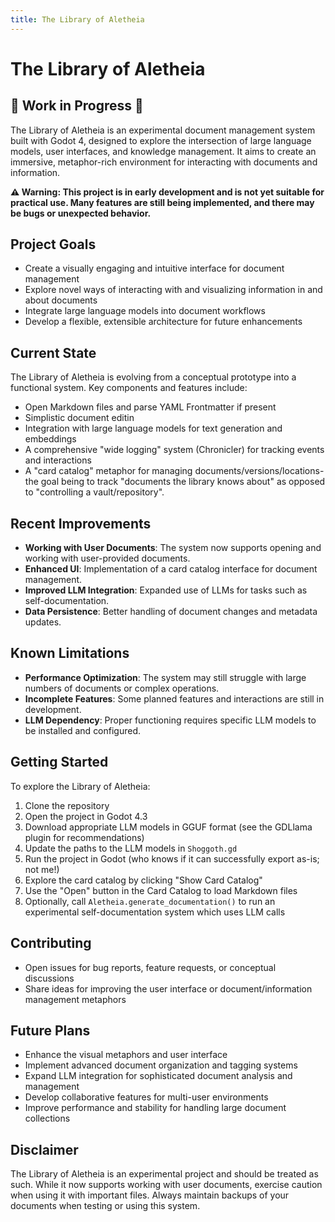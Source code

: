 ```yaml
---
title: The Library of Aletheia
---
```

# The Library of Aletheia

## 🚧 Work in Progress 🚧

The Library of Aletheia is an experimental document management system built with Godot 4, designed to explore the intersection of large language models, user interfaces, and knowledge management. It aims to create an immersive, metaphor-rich environment for interacting with documents and information.

**⚠️ Warning: This project is in early development and is not yet suitable for practical use. Many features are still being implemented, and there may be bugs or unexpected behavior.**

## Project Goals

- Create a visually engaging and intuitive interface for document management
- Explore novel ways of interacting with and visualizing information in and about documents
- Integrate large language models into document workflows
- Develop a flexible, extensible architecture for future enhancements

## Current State

The Library of Aletheia is evolving from a conceptual prototype into a functional system. Key components and features include:

- Open Markdown files and parse YAML Frontmatter if present
- Simplistic document editin
- Integration with large language models for text generation and embeddings
- A comprehensive "wide logging" system (Chronicler) for tracking events and interactions
- A "card catalog" metaphor for managing documents/versions/locations- the goal being to track "documents the library knows about" as opposed to "controlling a vault/repository".

## Recent Improvements

- **Working with User Documents**: The system now supports opening and working with user-provided documents.
- **Enhanced UI**: Implementation of a card catalog interface for document management.
- **Improved LLM Integration**: Expanded use of LLMs for tasks such as self-documentation.
- **Data Persistence**: Better handling of document changes and metadata updates.

## Known Limitations

- **Performance Optimization**: The system may still struggle with large numbers of documents or complex operations.
- **Incomplete Features**: Some planned features and interactions are still in development.
- **LLM Dependency**: Proper functioning requires specific LLM models to be installed and configured.

## Getting Started

To explore the Library of Aletheia:

1. Clone the repository
2. Open the project in Godot 4.3
3. Download appropriate LLM models in GGUF format (see the GDLlama plugin for recommendations)
4. Update the paths to the LLM models in `Shoggoth.gd`
5. Run the project in Godot (who knows if it can successfully export as-is; not me!)
6. Explore the card catalog by clicking "Show Card Catalog"
7. Use the "Open" button in the Card Catalog to load Markdown files
8. Optionally, call `Aletheia.generate_documentation()` to run an experimental self-documentation system which uses LLM calls

## Contributing

- Open issues for bug reports, feature requests, or conceptual discussions
- Share ideas for improving the user interface or document/information management metaphors

## Future Plans

- Enhance the visual metaphors and user interface
- Implement advanced document organization and tagging systems
- Expand LLM integration for sophisticated document analysis and management
- Develop collaborative features for multi-user environments
- Improve performance and stability for handling large document collections

## Disclaimer

The Library of Aletheia is an experimental project and should be treated as such. While it now supports working with user documents, exercise caution when using it with important files. Always maintain backups of your documents when testing or using this system.
